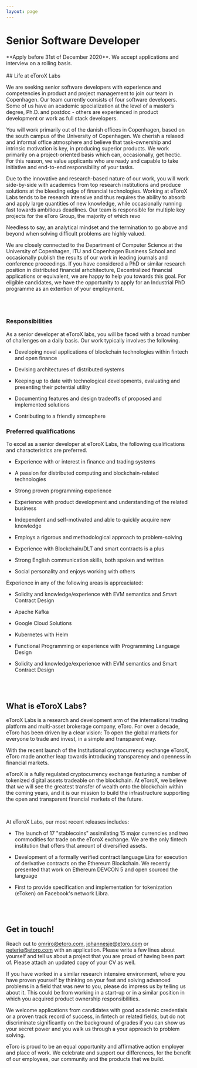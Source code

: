 ```yaml
---
layout: page
---
```


<h1>Senior Software Developer</h1>
**Apply before 31st of December 2020**. We accept applications and interview on a rolling basis.
<br>
<br>
## Life at eToroX Labs
<div class="row">
  <div class="col-sm-6">
    <p>
      We are seeking senior software developers with experience and competencies in product and project management to join our team in Copenhagen. Our team currently consists of four software developers. Some of us have an academic specialization at the level of a master’s degree, Ph.D. and postdoc - others are experienced in product development or work as full stack developers.
    </p>
    <p>
      You will work primarily out of the danish offices in Copenhagen, based on the south campus of the University of Copenhagen.  
      We cherish a relaxed and informal office atmosphere and believe that task-ownership and intrinsic motivation is key, in producing superior products.
      We work primarily on a project-oriented basis which can, occasionally, get hectic. For this reason, we value applicants who are ready and capable to take     initiative and end-to-end responsibility of your tasks. 
    </p>
  </div>
  <div class="col-sm-6">
    <p>
      Due to the innovative and research-based nature of our work, you will work side-by-side with academics from top research institutions and produce solutions at the bleeding edge of financial technologies. Working at eToroX Labs tends to be research intensive and thus requires the ability to absorb and apply large quantities of new knowledge, while occasionally running fast towards ambitious deadlines. Our team is responsible for multiple key projects for the eToro Group, the majority of which revo
    </p>
    <p>
      Needless to say, an analytical mindset and the termination to go above and beyond when solving difficult problems are highly valued.
    </p>
    <p>
      We are closely connected to the Department of Computer Science at the University of Copenhagen, ITU and Copenhagen Business School and occasionally publish the results of our work in leading journals and conference proceedings. If you have considered a PhD or similar research position in distributed financial arhchitecture, Decentralized financial applications or equivalent, we are happy to help you towards this goal. For eligible candidates, we have the opportunity to apply for an Industrial PhD programme as an extention of your employment. 
    </p>
  </div>
</div>

<br>
<br>

<div class="row">
  <div class="col-sm-6">
    <h3>Responsibilities</h3>
    <p>As a senior developer at eToroX labs, you will be faced with a broad number of challenges on a daily basis. Our work typically involves the following.</p>
    <ul>
      <li><p>Developing novel applications of blockchain technologies within fintech and open finance</p></li>
      <li><p>Devising architectures of distributed systems</p></li>
      <li><p>Keeping up to date with technological developments, evaluating and presenting their potential utility</p></li>
      <li><p>Documenting features and design tradeoffs of proposed and implemented solutions</p></li>
      <li><p>Contributing to a friendly atmosphere</p></li>
    </ul>
  </div>
  <div class="col-sm-6">
    <h3>Preferred qualifications</h3>
    <p>To excel as a senior developer at eToroX Labs, the following qualifications and characteristics are preferred.</p>
    <ul>
      <li><p>Experience with or interest in finance and trading systems</p></li>
      <li><p>A passion for distributed computing and blockchain-related technologies</p></li>
      <li><p>Strong proven programming experience</p></li>
      <li><p>Experience with product development and understanding of the related business</p></li>
      <li><p>Independent and self-motivated and able to quickly acquire new knowledge</p></li>
      <li><p>Employs a rigorous and methodological approach to problem-solving</p></li>
      <li><p>Experience with Blockchain/DLT and smart contracts is a plus</p></li>
      <li><p>Strong English communication skills, both spoken and written</p></li>
      <li><p>Social personality and enjoys working with others</p></li>
      </ul>
    <p>Experience in any of the following areas is appreaciated:</p>
      <ul>
        <li><p>Solidity and knowledge/experience with EVM semantics and Smart Contract Design</p></li>
        <li><p>Apache Kafka</p></li>
        <li><p>Google Cloud Solutions</p></li>
        <li><p>Kubernetes with Helm</p></li>
        <li><p>Functional Programming or experience with Programming Language Design</p></li>
        <li><p>Solidity and knowledge/experience with EVM semantics and Smart Contract Design</p></li>
      </ul>
  </div>
</div>

<br>
<br>

## What is eToroX Labs?
<div class="row">
  <div class="col-sm-6">
    <p>
      eToroX Labs is a research and development arm of the international trading platform and multi-asset brokerage company, eToro. For over a decade, eToro has been driven by a clear vision: To open the global markets for everyone to trade and invest, in a simple and transparent way.
    </p>
    <p>
      With the recent launch of the Institutional cryptocurrency exchange eToroX, eToro made another leap towards introducing transparency and openness in financial markets. 
    </p>
  </div>
  <div class="col-sm-6">
    <p>
      eToroX is a fully regulated cryptocurrency exchange featuring a number of tokenized digital assets tradeable on the blockchain. At eToroX, we believe that we will see the greatest transfer of wealth onto the blockchain within the coming years, and it is our mission to build the infrastructure supporting the open and transparent financial markets of the future. 
    </p>
  </div>
</div>

<br>

At eToroX Labs, our most recent releases includes:

* <p>The launch of 17 "stablecoins" assimilating 15 major currencies and two commodities for trade on the eToroX exchange. We are the only fintech institution that offers that amount of diversified assets.</p>
* <p>Development of a formally verified contract language Lira for execution of derivative contracts on the Ethereum Blockchain. We recently presented that work on Ethereum DEVCON 5 and open sourced the language </p>
* <p>First to provide specification and implementation for tokenization (eToken) on Facebook's network Libra.</p>

<br>
<br>

## Get in touch!
Reach out to [omriro@etoro.com](mailto:omri@etorox.com), [johannesje@etoro.com](mailto:johannesje@etoro.com) or [peterje@etoro.com](mailto:peterje@etoro.com) with an application. Please write a few lines about yourself and tell us about a project that you are proud of having been part of. Please attach an updated copy of your CV as well.

If you have worked in a similar research intensive environment, where you have proven yourself by thinking on your feet and solving advanced problems in a field that was new to you, please do impress us by telling us about it. This could be from working in a start-up or in a similar position in which you acquired product ownership responsibilities. 

We welcome applications from candidates with good academic credentials or a proven track record of success, in fintech or related fields, but do not discriminate significantly on the background of grades if you can show us your secret power and you walk us through a your approach to problem solving. 

eToro is proud to be an equal opportunity and affirmative action employer and place of work. We celebrate and support our differences, for the benefit of our employees, our community and the products that we build. 


